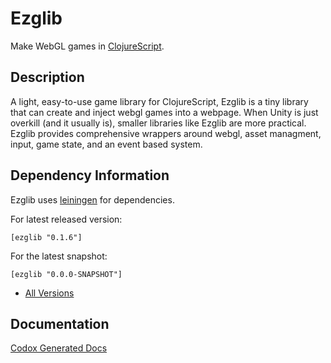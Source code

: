 Ezglib
==
Make WebGL games in [ClojureScript](https://github.com/clojure/clojurescript).
## Description ##
A light, easy-to-use game library for ClojureScript, Ezglib is a tiny library
that can create and inject webgl games into a webpage. When Unity is just overkill (and it usually is),
smaller libraries like Ezglib are more practical. Ezglib provides comprehensive wrappers around webgl,
asset managment, input, game state, and an event based system.
## Dependency Information ##
Ezglib uses [leiningen](http://leiningen.org/) for dependencies.

For latest released version:

```
[ezglib "0.1.6"]
```

For the latest snapshot:

```
[ezglib "0.0.0-SNAPSHOT"]
```

* [All Versions](https://clojars.org/ezglib)

## Documentation ##

[Codox Generated Docs](http://bakpakin.github.io/ezglib/doc/)

